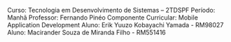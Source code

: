 Curso: Tecnologia em Desenvolvimento de
Sistemas – 2TDSPF
Período: Manhã
Professor: Fernando Pinéo Componente Curricular: Mobile Application
Development
Aluno: Erik Yuuzo Kobayachi Yamada - RM98027
Aluno: Macirander Souza de Miranda Filho - RM551416

